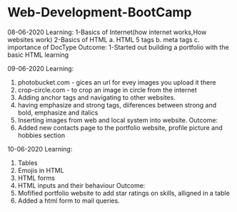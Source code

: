 # Web-Development-BootCamp
08-06-2020
Learning:
  1-Basics of Internet(how internet works,How websites work)
  2-Basics of HTML
    a. HTML 5 tags
    b. meta tags
    c. importance of DocType
Outcome:
  1-Started out building a portfolio with the basic HTML learning

09-06-2020
Learning:
  1. photobucket.com - gices an url for evey images you upload it there
  2. crop-circle.com - to crop an image in circle from the internet
  3. Adding anchor tags and navigating to other websites.
  4. having emphasize and strong tags, diiferences between strong and bold, emphasize and italics
  5. Inserting images from web and local system into website.
Outcome:
  1. Added new contacts page to the portfolio website, profile picture and hobbies section

10-06-2020
Learning:
  1. Tables
  2. Emojis in HTML
  3. HTML forms
  4. HTML inputs and their behaviour
Outcome:
  1. Mofified portfolio website to add star ratings on skills, alligned in a table
  2. Added a html form to mail queries.


